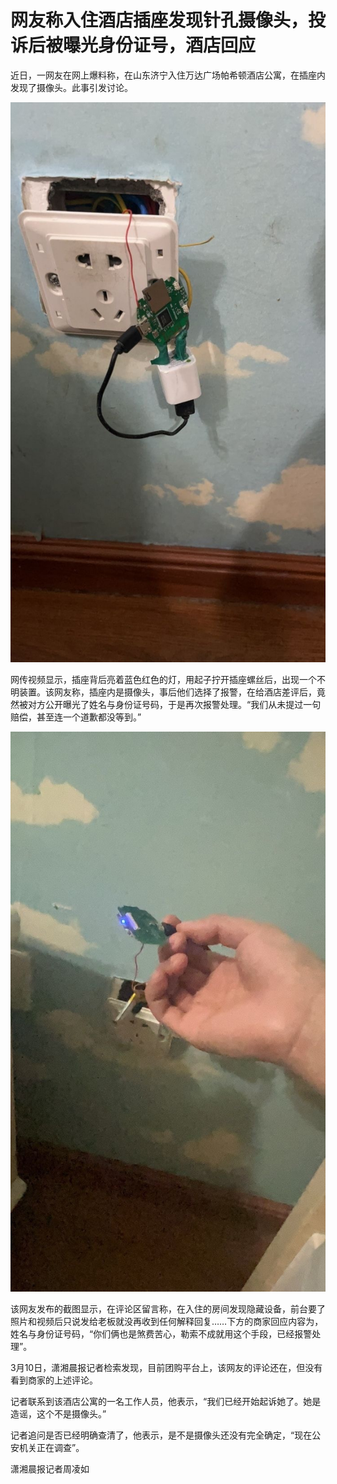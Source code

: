 # 网友称入住酒店插座发现针孔摄像头，投诉后被曝光身份证号，酒店回应

近日，一网友在网上爆料称，在山东济宁入住万达广场帕希顿酒店公寓，在插座内发现了摄像头。此事引发讨论。

![f757a3d5f32dc9b7c658c6f3ffc93243.jpg](https://raw.githubusercontent.com/qqhsx/qqnews_image/main/2024/03/10/网友称入住酒店插座发现针孔摄像头，投诉后被曝光身份证号，酒店回应/f757a3d5f32dc9b7c658c6f3ffc93243.jpg)

网传视频显示，插座背后亮着蓝色红色的灯，用起子拧开插座螺丝后，出现一个不明装置。该网友称，插座内是摄像头，事后他们选择了报警，在给酒店差评后，竟然被对方公开曝光了姓名与身份证号码，于是再次报警处理。“我们从未提过一句赔偿，甚至连一个道歉都没等到。”

![d0f0d81a1f0ec9579dbce366dde4f20a.jpg](https://raw.githubusercontent.com/qqhsx/qqnews_image/main/2024/03/10/网友称入住酒店插座发现针孔摄像头，投诉后被曝光身份证号，酒店回应/d0f0d81a1f0ec9579dbce366dde4f20a.jpg)

该网友发布的截图显示，在评论区留言称，在入住的房间发现隐藏设备，前台要了照片和视频后只说发给老板就没再收到任何解释回复……下方的商家回应内容为，姓名与身份证号码，“你们俩也是煞费苦心，勒索不成就用这个手段，已经报警处理”。

3月10日，潇湘晨报记者检索发现，目前团购平台上，该网友的评论还在，但没有看到商家的上述评论。

记者联系到该酒店公寓的一名工作人员，他表示，“我们已经开始起诉她了。她是造谣，这个不是摄像头。”

记者追问是否已经明确查清了，他表示，是不是摄像头还没有完全确定，“现在公安机关正在调查”。

潇湘晨报记者周凌如

